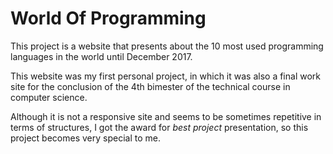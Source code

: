 # World Of Programming
  
This project is a website that presents about the 10 most used programming languages ​​in the world until December 2017.
  
This website was my first personal project, in which it was also a final work site for the conclusion of the 4th bimester of the technical course in computer science.

  
Although it is not a responsive site and seems to be sometimes repetitive in terms of structures, I got the award for *best project* presentation, so this project becomes very special to me.
